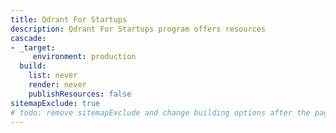 ```yaml
---
title: Qdrant For Startups
description: Qdrant For Startups program offers resources
cascade:
- _target:
     environment: production
  build:
    list: never
    render: never
    publishResources: false
sitemapExclude: true
# todo: remove sitemapExclude and change building options after the page is ready to be published
---
```

